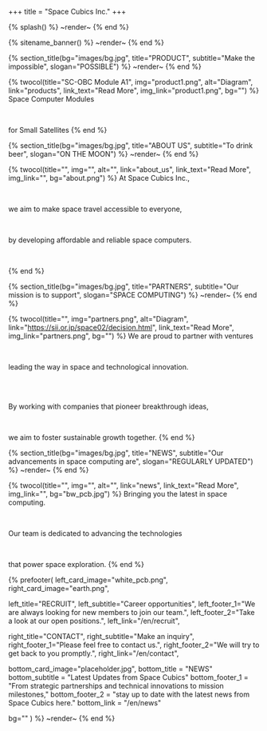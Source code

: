 +++
title = "Space Cubics Inc."
+++

{% splash() %}
~render~
{% end %}

{% sitename_banner() %}
~render~
{% end %}

{% section_title(bg="images/bg.jpg", title="PRODUCT", subtitle="Make the impossible", slogan="POSSIBLE") %}
~render~
{% end %}

{% twocol(title="SC-OBC Module A1", img="product1.png", alt="Diagram", link="products", link_text="Read More", img_link="product1.png", bg="") %}
Space Computer Modules 

<br>

for Small Satellites
{% end %}

{% section_title(bg="images/bg.jpg", title="ABOUT US", subtitle="To drink beer", slogan="ON THE MOON") %}
~render~
{% end %}

{% twocol(title="", img="", alt="", link="about_us", link_text="Read More", img_link="", bg="about.png") %}
At Space Cubics Inc.,

<br>

we aim to make space travel accessible to everyone,

<br>

by developing affordable and reliable space computers.

<br>

{% end %}

{% section_title(bg="images/bg.jpg", title="PARTNERS", subtitle="Our mission is to support", slogan="SPACE COMPUTING") %}
~render~
{% end %}

{% twocol(title="", img="partners.png", alt="Diagram", link="https://sii.or.jp/space02/decision.html", link_text="Read More", img_link="partners.png", bg="") %}
We are proud to partner with ventures

<br>

leading the way in space and technological innovation.

<br><br>

By working with companies that pioneer breakthrough ideas,

<br>

we aim to foster sustainable growth together.
{% end %}

{% section_title(bg="images/bg.jpg", title="NEWS", subtitle="Our advancements in space computing are", slogan="REGULARLY UPDATED") %}
~render~
{% end %}

{% twocol(title="", img="", alt="", link="news", link_text="Read More", img_link="", bg="bw_pcb.jpg") %}
Bringing you the latest in space computing.

<br>

Our team is dedicated to advancing the technologies

<br>

that power space exploration.
{% end %}

{% prefooter(
  left_card_image="white_pcb.png", 
  right_card_image="earth.png",

  left_title="RECRUIT",
  left_subtitle="Career opportunities",
  left_footer_1="We are always looking for new members to join our team.",
  left_footer_2="Take a look at our open positions.",
  left_link="/en/recruit",

  right_title="CONTACT",
  right_subtitle="Make an inquiry",
  right_footer_1="Please feel free to contact us.",
  right_footer_2="We will try to get back to you promptly.",
  right_link="/en/contact",

  bottom_card_image="placeholder.jpg",
  bottom_title = "NEWS"
  bottom_subtitle = "Latest Updates from Space Cubics"
  bottom_footer_1 = "From strategic partnerships and technical innovations to mission milestones,"
  bottom_footer_2 = "stay up to date with the latest news from Space Cubics here."
  bottom_link = "/en/news"

  bg=""
) %}
~render~
{% end %}

